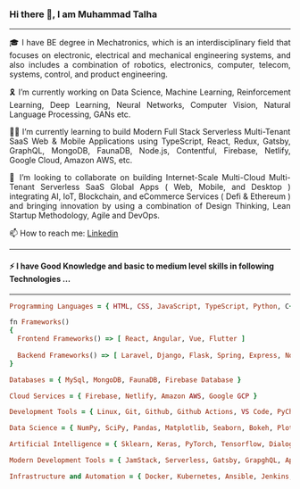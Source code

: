 ### Hi there 👋, I am Muhammad Talha

<hr/>

<p style="text-align: justify"> 🎓 I have BE degree in Mechatronics, which is an interdisciplinary field that focuses on  electronic, electrical and mechanical engineering systems, and also includes a combination of robotics, electronics, computer, telecom, systems, control, and product engineering.<p/>

<p style="text-align: justify"> 🎗️ I’m currently working on Data Science, Machine Learning, Reinforcement Learning, Deep Learning, Neural Networks, Computer Vision, Natural Language Processing, GANs etc. <p/>

<p style="text-align: justify"> 👨‍💻 I’m currently learning to build Modern Full Stack Serverless Multi-Tenant SaaS Web & Mobile Applications using TypeScript, React, Redux, Gatsby, GraphQL, MongoDB, FaunaDB, Node.js, Contentful, Firebase, Netlify, Google Cloud, Amazon AWS, etc. <p/>

<p style="text-align: justify"> 🤝 I’m looking to collaborate on building Internet-Scale Multi-Cloud Multi-Tenant Serverless SaaS Global Apps ( Web, Mobile, and Desktop ) integrating AI, IoT, Blockchain, and eCommerce Services ( Defi & Ethereum ) and bringing innovation by using a combination of Design Thinking, Lean Startup Methodology, Agile and DevOps. <p/>

<p> 📫 How to reach me: <a href="https://www.linkedin.com/in/muhammad-talha-8418a81bb/">Linkedin<a/> <p/>

<hr/>

#### ⚡ I have Good Knowledge and basic to medium level skills in following Technologies ...

<hr/>

```ruby
Programming Languages = { HTML, CSS, JavaScript, TypeScript, Python, C++, Java, C#, PHP, Dart, Rust }
```

```ruby
fn Frameworks()
{
  Frontend Frameworks() => [ React, Angular, Vue, Flutter ]
  
  Backend Frameworks() => [ Laravel, Django, Flask, Spring, Express, Node.js, Deno.js ]
}
```

```ruby
Databases = { MySql, MongoDB, FaunaDB, Firebase Database }
```

```ruby
Cloud Services = { Firebase, Netlify, Amazon AWS, Google GCP }
```

```ruby
Development Tools = { Linux, Git, Github, Github Actions, VS Code, PyCharm, Intellij IDEA, Jupyter, Colab }
```

```ruby
Data Science = { NumPy, SciPy, Pandas, Matplotlib, Seaborn, Bokeh, Plotly, Tableau, Power BI }
```

```ruby
Artificial Intelligence = { Sklearn, Keras, PyTorch, Tensorflow, Dialogflow }
```

```ruby
Modern Development Tools = { JamStack, Serverless, Gatsby, GrapghQL, Apollo, Contentful, Storybook }
```

```ruby
Infrastructure and Automation = { Docker, Kubernetes, Ansible, Jenkins, Terraform }
```
